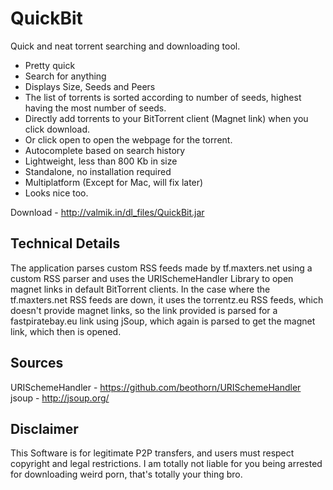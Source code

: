QuickBit
========

Quick and neat torrent searching and downloading tool. 

- Pretty quick
- Search for anything
- Displays Size, Seeds and Peers
- The list of torrents is sorted according to number of seeds, highest having the most number of seeds.
- Directly add torrents to your BitTorrent client (Magnet link) when you click download.
- Or click open to open the webpage for the torrent.
- Autocomplete based on search history
- Lightweight, less than 800 Kb in size
- Standalone, no installation required
- Multiplatform (Except for Mac, will fix later)
- Looks nice too.



Download - http://valmik.in/dl_files/QuickBit.jar


Technical Details 
-------

The application parses custom RSS feeds made by tf.maxters.net using a custom RSS parser and uses the URISchemeHandler Library to open magnet links in default BitTorrent clients. In the case where the tf.maxters.net RSS feeds are down, it uses the torrentz.eu RSS feeds, which doesn't provide magnet links, so the link provided is parsed for a fastpiratebay.eu link using jSoup, which again is parsed to get the magnet link, which then is opened.


Sources
-----

URISchemeHandler - https://github.com/beothorn/URISchemeHandler
jsoup - http://jsoup.org/


Disclaimer
------
This Software is for legitimate P2P transfers, and users must respect copyright and legal restrictions. I am totally not liable for you being arrested for downloading weird porn, that's totally your thing bro.
